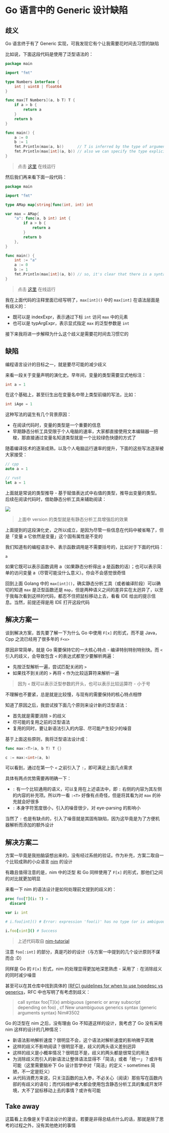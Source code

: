 # Go 语言中的 Generic 设计缺陷

## 歧义

Go 语言终于有了 Generic 实现，可我发现它有个让我需要花时间去习惯的缺陷

比如说，下面这段代码是使用了泛型语法的：

```Go
package main

import "fmt"

type Numbers interface {
	int | uint8 | float64
}

func max[T Numbers](a, b T) T {
	if a > b {
		return a
	}
	return b
}

func main() {
	a := 0
	b := 1
	fmt.Println(max(a, b))      // T is inferred by the type of arguments
	fmt.Println(max[int](a, b)) // also we can specify the type explicitly
}
```

> 点击 [这里](https://Go.dev/play/p/HLi_HJZkTPd?v=Gotip) 在线运行

然后我们再来看下面一段代码：

```Go
package main

import "fmt"

type AMap map[string]func(int, int) int

var max = AMap{
	"a": func(a, b int) int {
		if a > b {
			return a
		}
		return b
	},
}

func main() {
	int := "a"
	a := 0
	b := 1
	fmt.Println(max[int](a, b)) // so, it's clear that there is a syntax ambiguous in Go's generic impl - the callee `max[int]` can be either indexExpr or `typArgExpr`
}
```

> 点击 [这里](https://Go.dev/play/p/8S6LqkFwEF1?v=Gotip) 在线运行

我在上面代码的注释里面已经写明了，`max[int]()` 中的 `max[int]` 在语法层面是有歧义的：

- 既可以是 indexExpr，表示通过下标 `int` 访问 `max` 中的元素
- 也可以是 typArgExpr，表示显式指定 `max` 的泛型参数是 `int`

接下来我将进一步解释为什么这个歧义是需要花时间去习惯它的

## 缺陷

编程语言设计的目标之一，就是要尽可能的减少歧义

来看一段关于变量声明的演化史。早年间，变量的类型需要显式地标注：

```c
int a = 1
```

在这个基础上，甚至衍生出在变量名中带上类型前缀的写法，比如：

```c
int iAge = 1
```

这种写法的诞生有几个背景原因：

- 在阅读代码时，变量的类型是一个重要的信息
- 早期静态分析工具受限于个人电脑的速率，大家都直接使用文本编辑器一把梭，那直接通过变量名知道类型就是一个比较绿色快捷的方式了

随着编译技术的逐渐成熟，以及个人电脑运行速率的提升，下面的这些写法逐渐被大家接受：

```cpp
// cpp
auto a = 1
```

```rust
// rust
let a = 1
```

上面就是常说的类型推导 - 基于赋值表达式中右值的类型，推导出变量的类型。后续在阅读代码时，借助静态分析工具来辅助阅读：

![](https://www.jetbrains.com/rust/img/screenshots/syntax_highlighting@2x.jpg)

> 上面中 version 的类型就是有静态分析工具增强后的效果

上面提到的这段演化史，之所以成立，是因为尽管一些信息在代码中被省略了，但是「变量 a 它依然是变量」这个固有属性是不变的

我们知道有的编程语言中、表示函数调用是不需要括号的，比如对于下面的代码：

```
a
```

如果它既可以表示函数调用 a（如果静态分析得出 a 是函数的话）；也可以表示简单的访问变量 a（尽管可能没什么意义）。你会不会感觉很奇怪

回到上面 Golang 中的 `max[int]()`，确实静态分析工具（或者编译阶段）可以确切的知道 `max` 是泛型函数还是 `map`，但是两种语义之间的差异实在太迥异了，以至于我每次看到这样的代码，都忍不住把鼠标移动上去，看看 IDE 给出的提示信息。当然，前提还得是用 IDE 打开这段代码

## 解决方案一

谈到解决方案，首先要了解一下为什么 Go 中使用 `F[x]` 的形式，而不是 Java，Cpp 之流已经用了很多年的 `F<x>`

原因非常简单，就是 Go 需要保持它的一大核心特点 - 编译特别特别特别快。而 `<` 引入的歧义，会导致包含 `<` 的表达式都至少要解析两遍：

- 先按泛型解析一遍，尝试匹配关闭的 `>`
- 如果找不到关闭的 `>` 再将 `<` 作为比较运算符来解析一遍

> 因为 `<` 既可以表示泛型参数的开头，也可以表示比较运算符 - 小于号

不理解也不要紧，总是就是比较慢，与现有的需要保持的核心特点相悖

知道了原因之后，我尝试按下面几个原则来设计新的泛型语法：

- 首先就是需要消除 `>` 的歧义
- 尽可能的复用之前的泛型语法
- 复用的同时，要让新语法引入的内容、尽可能产生较少的噪音

基于上面这些原则，我将泛型语法设计成：

```Go
func max:<T>(a, b T) T {}

c := max:<int>(a, b)
```

可以看到，通过在第一个 `<` 之前引入了 `:`，即可满足上面几点需求

具体有两点优势需要再明确一下：

- `:` 有一个比较通用的语义，可以复用在上述语法中，即 `:` 右侧的内容为其左侧的内容的补充项。所以咋一看 `:<T>` 好像有点奇怪，但是将其看为对 `max` 的补充就会好很多
- `:` 本身字符宽度很小，引入的噪音很少，对 eye-parsing 的影响小

当然了 `:` 也是有缺点的，引入了噪音就是其固有缺陷，因为这毕竟是为了方便机器解析而添加的额外设计

## 解决方案二

方案一毕竟是我拍脑袋想出来的，没有经过系统的验证。作为补充，方案二取自一个比较成熟的小众语言 [nim](https://nim-lang.org/) 的设计

有趣且值得注意的是，nim 中的泛型 和 Go 同样使用了 `F[x]` 的形式，那他们之间的对比就更加明显

来看一下 nim 的语法设计是如何处理前文提到的歧义的：

```nim
proc foo[T](i: T) =
  discard

var i: int

# i.foo[int]() # Error: expression 'foo(i)' has no type (or is ambiguous)

i.foo[:int]() # Success
```

> 上述代码取自 [nim-tutorial](https://nim-lang.org/docs/tut2.html#generics)

注意 `foo[:int]` 的部分，真是巧妙的设计（与方案一中提到的几个设计原则不谋而合 :D）

同样是 Go 的 `F[x]` 形式，nim 的处理显得更加地深思熟虑 - 采用了 `:` 在消除歧义的同时减少噪音

甚至可以在其仓库中找到具体的 [[RFC] guidelines for when to use typedesc vs generics](https://github.com/nim-lang/RFCs/issues/40#generics%20cons)，RFC 中也写明了有考虑到歧义：

> call syntax foo\[T](x) ambiguous (generic or array subscript depending on foo) , cf New unambiguous generics syntax (generic arguments syntax) Nim#3502

Go 的泛型在 nim 之后，没有理由 Go 不知道这样的设计，我考虑了 Go 没有采用 nim 这样的设计的几种情况：

- 新语法影响解析速度？很明显不会，这个语法对解析速度的影响微乎其微
- 这样的歧义不影响阅读？很明显不是，歧义的两头语义差别迥异
- 这样的歧义是小概率情况？很明显不是，歧义的两头都是很常见的用法
- 为消除歧义而引入的新语法让整体语法显得不「简洁」或者「统一」？或许有可能（这里需要脑补下 Go 设计哲学中对「简洁」的定义 - sometimes 简陋，不一定是贬义）
- 从代码消费方来说，只关注函数的出入参，不必关心（阅读）那些写在函数内部的有歧义的语句；而代码维护者大都会使用包含静态分析工具的集成开发环境，大不了鼠标移动上去的事情？或许有可能

## Take away

这篇看上去像是关于语法设计的漫谈，若要是非得总结点什么的话，那就是除了思考的过程之外，没有其他绝对的事情
